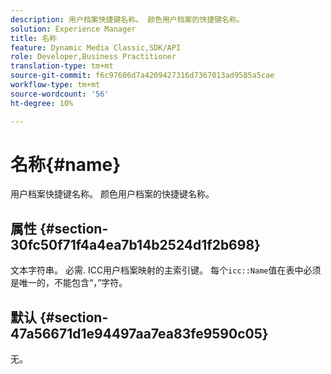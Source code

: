 ```yaml
---
description: 用户档案快捷键名称。 颜色用户档案的快捷键名称。
solution: Experience Manager
title: 名称
feature: Dynamic Media Classic,SDK/API
role: Developer,Business Practitioner
translation-type: tm+mt
source-git-commit: f6c97606d7a4209427316d7367013ad9585a5cae
workflow-type: tm+mt
source-wordcount: '56'
ht-degree: 10%

---
```



# 名称{#name}

用户档案快捷键名称。 颜色用户档案的快捷键名称。

## 属性 {#section-30fc50f71f4a4ea7b14b2524d1f2b698}

文本字符串。 必需. ICC用户档案映射的主索引键。 每个`icc::Name`值在表中必须是唯一的，不能包含“，”字符。

## 默认 {#section-47a56671d1e94497aa7ea83fe9590c05}

无。
